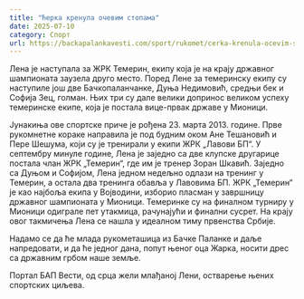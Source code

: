 ```yaml
---
title: "Ћерка кренула очевим стопама"
date: 2025-07-10
category: Спорт
url: https://backapalankavesti.com/sport/rukomet/cerka-krenula-ocevim-stopama/
---
```


Лена је наступала за ЖРК Темерин, екипу која је на крају државног шампионата заузела друго место. Поред Лене за темеринску екипу су наступиле још две Бачкопаланчанке, Дуња Недимовић, средњи бек и Софија Зец, голман. Њих три су дале велики допринос великом успеху темеринске екипе, која је постала вице-првак државе у Мионици.

Јунакиња ове спортске приче је рођена 23. марта 2013. године. Прве рукомнетне кораке направила је под будним оком Ане Тешановић и Пере Шешума, који су је тренирали у екипи ЖРК „Лавови БП“. У септембру минуле године, Лена је заједно са две клупске другарице постала члан ЖРК „Темерин“, где им је тренер Зоран Шкавић. Заједно са Дуњом и Софијом, Лена једном недељно одлази на тренинг у Темерин, а остала два тренинга обавља у Лавовима БП. ЖРК „Темерин“ је као најбоља екипа у Војводини, изборио пласман у завршницу државног шампионата у Мионици. Темеринке су на финалном турниру у Мионици одиграле пет утакмица, рачунајући и финални сусрет. На крају овог такмичења Лена се нашла у идеалном тиму првенства Србије.

Надамо се да ће млада рукометашица из Бачке Паланке и даље напредовати, и да ће једног дана, попут њеног оца Жарка, носити дрес са државним грбом наше земље.

Портал БАП Вести, од срца жели млађаној Лени, остварење њених спортских циљева.
